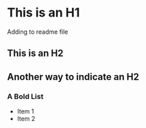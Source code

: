 # This is an H1
<p>Adding to readme file</p>

## This is an H2


Another way to indicate an H2
-------------------------

### A **Bold List**
- Item 1
- Item 2